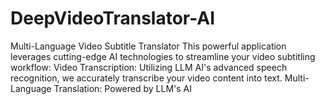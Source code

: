 # DeepVideoTranslator-AI
Multi-Language Video Subtitle Translator  This powerful application leverages cutting-edge AI technologies to streamline your video subtitling workflow:  Video Transcription: Utilizing LLM AI's advanced speech recognition, we accurately transcribe your video content into text.  Multi-Language Translation: Powered by LLM's AI
